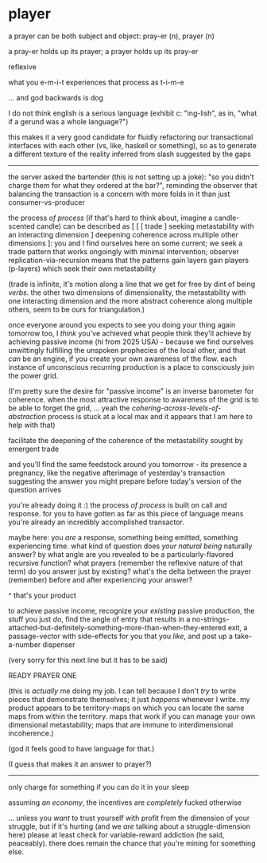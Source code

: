# player

a prayer can be both subject and object: pray-er (n), prayer (n)

a pray-er holds up its prayer; a prayer holds up its pray-er

reflexive

what you e-m-i-t experiences that process as t-i-m-e

... and god backwards is dog

I do not think english is a serious language (exhibit c: "ing-lish", as in, "what if a gerund was a whole language?")

this makes it a very good candidate for fluidly refactoring our transactional interfaces with each other (vs, like, haskell or something), so as to generate a different texture of the reality inferred from slash suggested by the gaps

***

the server asked the bartender (this is not setting up a joke): "so you didn't charge them for what they ordered at the bar?", reminding the observer that balancing the transaction is a concern with more folds in it than just consumer-vs-producer

the process _of process_ (if that's hard to think about, imagine a candle-scented candle) can be described as \[ \[ \[ trade ] seeking metastability with an interacting dimension ] deepening coherence across multiple other dimensions ]: you and I find ourselves here on some current; we seek a trade pattern that works ongoingly with minimal intervention; observer replication-via-recursion means that the patterns gain layers gain players (p-layers) which seek their own metastability

(trade is infinite, it's motion along a line that we get for free by dint of being _verbs_. the other two dimensions of dimensionality, the metastability with one interacting dimension and the more abstract coherence along multiple others, seem to be ours for triangulation.)

once everyone around you expects to see you doing your thing again tomorrow too, I _think_ you've achieved what people think they'll achieve by achieving passive income (hi from 2025 USA) - because we find ourselves unwittingly fulfilling the unspoken prophecies of the local other, and that _can_ be an engine, if you create your own awareness of the flow. each instance of unconscious recurring production is a place to consciously join the power grid.

(I'm pretty sure the desire for "passive income" is an inverse barometer for coherence. when the most attractive response to awareness of the grid is to be able to forget the grid, ... yeah the _cohering-across-levels-of-abstraction_ process is stuck at a local max and it appears that I am here to help with that)

facilitate the deepening of the coherence of the metastability sought by emergent trade

and you'll find the same feedstock around you tomorrow - its presence a pregnancy, like the negative afterimage of yesterday's transaction suggesting the answer you might prepare before today's version of the question arrives

you're already doing it :) the process _of process_ is built on call and response. for you to have gotten as far as this piece of language means you're already an incredibly accomplished transactor.

maybe here: you _are_ a response, something being emitted, something experiencing time. what kind of question does _your natural being_ naturally answer? by what angle are you revealed to be a particularly-flavored recursive function? what prayers (remember the reflexive nature of that term) do you answer just by existing? what's the delta between the prayer (remember) before and after experiencing your answer?

^ that's your product

to achieve passive income, recognize your _existing_ passive production, the stuff you just _do_, find the angle of entry that results in a no-strings-attached-but-definitely-something-more-than-when-they-entered exit, a passage-vector with side-effects for you that you _like_, and post up a take-a-number dispenser

(very sorry for this next line but it has to be said)

READY PRAYER ONE

(this is _actually_ me doing my job. I can tell because I don't _try_ to write pieces that demonstrate themselves; it just _happens_ whenever I write. my product appears to be territory-maps on which you can locate the same maps from within the territory. maps that work if you can manage your own dimensional metastability; maps that are immune to interdimensional incoherence.)

(god it feels good to have language for that.)

(I guess that makes it an answer to prayer?)

***

only charge for something if you can do it in your sleep

assuming _an economy_, the incentives are _completely_ fucked otherwise

... unless you _want_ to trust yourself with profit from the dimension of your struggle, but if it's hurting (and we _are_ talking about a struggle-dimension here) please at least check for variable-reward addiction (he said, peaceably). there does remain the chance that you're mining for something else.
